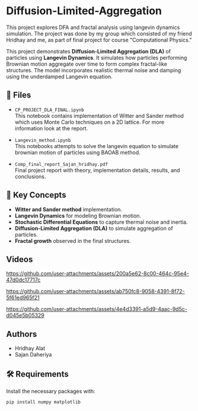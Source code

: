 # Diffusion-Limited-Aggregation
This project explores DFA and fractal analysis using langevin dynamics simulation. The project was done by my group which consisted of my friend Hridhay and me,  as part of final project for course "Computational Physics." 

This project demonstrates **Diffusion-Limited Aggregation (DLA)** of particles using **Langevin Dynamics**. It simulates how particles performing Brownian motion aggregate over time to form complex fractal-like structures. The model incorporates realistic thermal noise and damping using the underdamped Langevin equation.

## 📁 Files

- `CP_PROJECT_DLA_FINAL.ipynb`  
  This notebook contains implementation of Witter and Sander method which uses Monte Carlo techniques on a 2D lattice. For more information look at the report.

- `Langevin_method.ipynb`  
  This notebooks attempts to solve the langevin equation to simulate brownian motion of particles using BAOAB method.

- `Comp_final_report_Sajan_hridhay.pdf`  
  Final project report with theory, implementation details, results, and conclusions.

## 🧠 Key Concepts

- **Witter and Sander method** implementation.
- **Langevin Dynamics** for modeling Brownian motion.
- **Stochastic Differential Equations** to capture thermal noise and inertia.
- **Diffusion-Limited Aggregation (DLA)** to simulate aggregation of particles.
- **Fractal growth** observed in the final structures.
  
## Videos

https://github.com/user-attachments/assets/200a5e62-8c00-464c-95e4-47d0dc17717c


https://github.com/user-attachments/assets/ab750fc8-9058-4391-8f72-5f61ed965f21


https://github.com/user-attachments/assets/4e4d3391-a5d9-4aac-9d5c-d045e5b05329

## Authors
  - Hridhay Alat
  - Sajan Daheriya
    
## 🛠️ Requirements

Install the necessary packages with:

```bash
pip install numpy matplotlib
